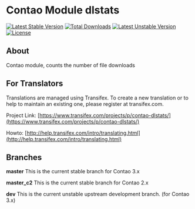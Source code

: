 Contao Module dlstats
=====================
[![Latest Stable Version](https://poser.pugx.org/bugbuster/dlstats/v/stable.svg)](https://packagist.org/packages/bugbuster/dlstats) [![Total Downloads](https://poser.pugx.org/bugbuster/dlstats/downloads.svg)](https://packagist.org/packages/bugbuster/dlstats) [![Latest Unstable Version](https://poser.pugx.org/bugbuster/dlstats/v/unstable.svg)](https://packagist.org/packages/bugbuster/dlstats) [![License](https://poser.pugx.org/bugbuster/dlstats/license.svg)](https://packagist.org/packages/bugbuster/dlstats)

## About

Contao module, counts the number of file downloads

## For Translators
Translations are managed using Transifex. To create a new translation or to help to maintain an existing one, please register at transifex.com.

Project Link: [https://www.transifex.com/projects/p/contao-dlstats/](https://www.transifex.com/projects/p/contao-dlstats/)

Howto: [http://help.transifex.com/intro/translating.html](http://help.transifex.com/intro/translating.html)

## Branches

**master** This is the current stable branch for Contao 3.x

**master_c2** This is the current stable branch for Contao 2.x

**dev** This is the current unstable upstream development branch. (for Contao 3.x)

